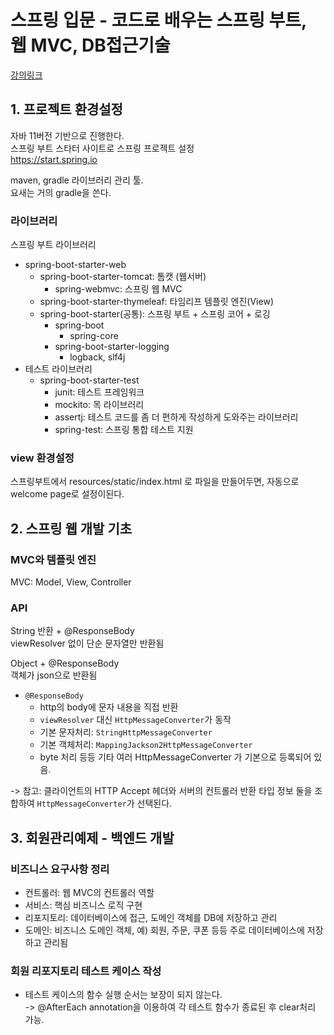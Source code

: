 # 스프링 입문 - 코드로 배우는 스프링 부트, 웹 MVC, DB접근기술
[강의링크](https://www.inflearn.com/course/%EC%8A%A4%ED%94%84%EB%A7%81-%EC%9E%85%EB%AC%B8-%EC%8A%A4%ED%94%84%EB%A7%81%EB%B6%80%ED%8A%B8/lecture/49603?tab=curriculum)

## 1. 프로젝트 환경설정
자바 11버전 기반으로 진행한다.   
스프링 부트 스타터 사이트로 스프링 프로젝트 설정   
https://start.spring.io   

maven, gradle 라이브러리 관리 툴.   
요새는 거의 gradle을 쓴다.   

### 라이브러리
스프링 부트 라이브러리   
- spring-boot-starter-web   
    - spring-boot-starter-tomcat: 톰캣 (웹서버)   
        - spring-webmvc: 스프링 웹 MVC   
    - spring-boot-starter-thymeleaf: 타임리프 템플릿 엔진(View)   
    - spring-boot-starter(공통): 스프링 부트 + 스프링 코어 + 로깅   
        - spring-boot   
            - spring-core   
        - spring-boot-starter-logging   
            - logback, slf4j   
- 테스트 라이브러리   
    - spring-boot-starter-test   
        - junit: 테스트 프레임워크   
        - mockito: 목 라이브러리   
        - assertj: 테스트 코드를 좀 더 편하게 작성하게 도와주는 라이브러리   
        - spring-test: 스프링 통합 테스트 지원   

### view 환경설정
스프링부트에서 resources/static/index.html 로 파일을 만들어두면, 자동으로 welcome page로 설정이된다.   

## 2. 스프링 웹 개발 기초
### MVC와 템플릿 엔진
MVC: Model, View, Controller

### API
String 반환 + @ResponseBody   
viewResolver 없이 단순 문자열만 반환됨   

Object + @ResponseBody   
객체가 json으로 반환됨   

- `@ResponseBody`
    - http의 body에 문자 내용을 직접 반환
    - `viewResolver` 대신 `HttpMessageConverter`가 동작
    - 기본 문자처리: `StringHttpMessageConverter`
    - 기본 객체처리: `MappingJackson2HttpMessageConverter`
    - byte 처리 등등 기타 여러 HttpMessageConverter 가 기본으로 등록되어 있음.

-> 참고: 클라이언트의 HTTP Accept 헤더와 서버의 컨트롤러 반환 타입 정보 둘을 조합하여 `HttpMessageConverter`가 선택된다. 

## 3. 회원관리예제 - 백엔드 개발
### 비즈니스 요구사항 정리
- 컨트롤러: 웹 MVC의 컨트롤러 역할
- 서비스: 핵심 비즈니스 로직 구현
- 리포지토리: 데이터베이스에 접근, 도메인 객체를 DB에 저장하고 관리
- 도메인: 비즈니스 도메인 객체, 예) 회원, 주문, 쿠폰 등등 주로 데이터베이스에 저장하고 관리됨

### 회원 리포지토리 테스트 케이스 작성
- 테스트 케이스의 함수 실행 순서는 보장이 되지 않는다.   
-> @AfterEach annotation을 이용하여 각 테스트 함수가 종료된 후 clear처리 가능.   
